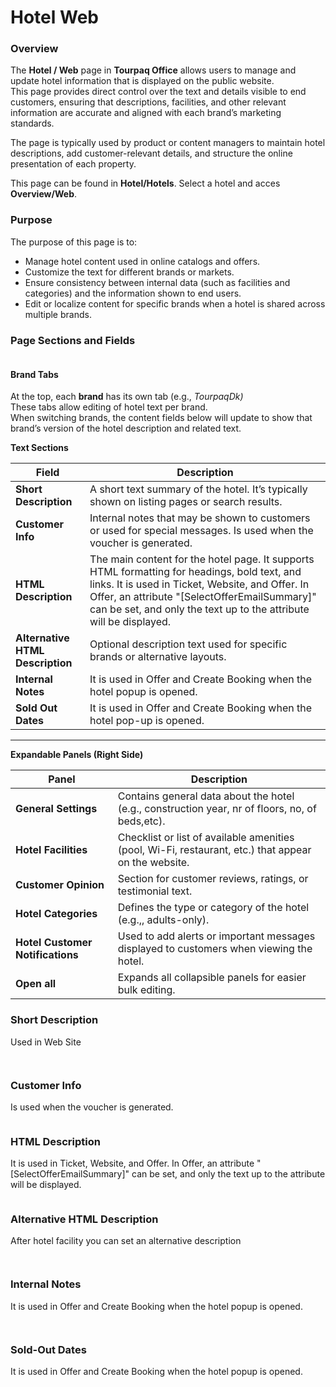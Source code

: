 # Hotel Web

### **Overview**

The **Hotel / Web** page in **Tourpaq Office** allows users to manage and update hotel information that is displayed on the public website.\
This page provides direct control over the text and details visible to end customers, ensuring that descriptions, facilities, and other relevant information are accurate and aligned with each brand’s marketing standards.

The page is typically used by product or content managers to maintain hotel descriptions, add customer-relevant details, and structure the online presentation of each property.

This page can be found in **Hotel/Hotels**. Select a hotel and acces **Overview/Web**.

### **Purpose**

The purpose of this page is to:

* Manage hotel content used in online catalogs and offers.
* Customize the text for different brands or markets.
* Ensure consistency between internal data (such as facilities and categories) and the information shown to end users.
* Edit or localize content for specific brands when a hotel is shared across multiple brands.

### **Page Sections and Fields**

<figure><img src="../../.gitbook/assets/image (4) (1).png" alt=""><figcaption></figcaption></figure>

#### **Brand Tabs**

At the top, each **brand** has its own tab (e.g., _TourpaqDk)_\
These tabs allow editing of hotel text per brand.\
When switching brands, the content fields below will update to show that brand’s version of the hotel description and related text.

**Text Sections**

| Field                            | Description                                                                                                                                                                                                                                                             |
| -------------------------------- | ----------------------------------------------------------------------------------------------------------------------------------------------------------------------------------------------------------------------------------------------------------------------- |
| **Short Description**            | A short text summary of the hotel. It’s typically shown on listing pages or search results.                                                                                                                                                                             |
| **Customer Info**                | Internal notes that may be shown to customers or used for special messages. Is used when the voucher is generated.                                                                                                                                                      |
| **HTML Description**             | The main content for the hotel page. It supports HTML formatting for headings, bold text, and links. It is used in Ticket, Website, and Offer. In Offer, an attribute "\[SelectOfferEmailSummary]" can be set, and only the text up to the attribute will be displayed. |
| **Alternative HTML Description** | Optional description text used for specific brands or alternative layouts.                                                                                                                                                                                              |
| **Internal Notes**               | It is used in Offer and Create Booking when the hotel popup is opened.                                                                                                                                                                                                  |
| **Sold Out Dates**               | It is used in Offer and Create Booking when the hotel pop-up is opened.                                                                                                                                                                                                 |

***

**Expandable Panels (Right Side)**

| Panel                            | Description                                                                                          |
| -------------------------------- | ---------------------------------------------------------------------------------------------------- |
| **General Settings**             | Contains general data about the hotel (e.g., construction year, nr of floors, no, of beds,etc).      |
| **Hotel Facilities**             | Checklist or list of available amenities (pool, Wi-Fi, restaurant, etc.) that appear on the website. |
| **Customer Opinion**             | Section for customer reviews, ratings, or testimonial text.                                          |
| **Hotel Categories**             | Defines the type or category of the hotel (e.g.,, adults-only).                                      |
| **Hotel Customer Notifications** | Used to add alerts or important messages displayed to customers when viewing the hotel.              |
| **Open all**                     | Expands all collapsible panels for easier bulk editing.                                              |

### Short Description <a href="#short-description" id="short-description"></a>

Used in Web Site

<figure><img src="../../.gitbook/assets/shortDescription-92c79329dbc217a5ef0b9bb93fe1e7de.png" alt=""><figcaption></figcaption></figure>

<figure><img src="../../.gitbook/assets/shortDescriptionWeb-bf79a4faf0a5c725a05f2e2d13c5881b.png" alt=""><figcaption></figcaption></figure>

### Customer Info <a href="#customer-info" id="customer-info"></a>

Is used when the voucher is generated.

<figure><img src="../../.gitbook/assets/customerInfo-04b2ae888b1369510cbf56d2c86f5ee3.png" alt=""><figcaption></figcaption></figure>

### HTML Description <a href="#html-description" id="html-description"></a>

It is used in Ticket, Website, and Offer. In Offer, an attribute "\[SelectOfferEmailSummary]" can be set, and only the text up to the attribute will be displayed.

<figure><img src="../../.gitbook/assets/htmlDescription-daaeafe00b68ce0b55abbd099a7afab6.png" alt=""><figcaption></figcaption></figure>

### Alternative HTML Description <a href="#alternative-html-description" id="alternative-html-description"></a>

After hotel facility you can set an alternative description

<figure><img src="../../.gitbook/assets/alternativeHtmlDesc-d36cb0fc379f71fbcc99ad2b1ba1be9d.png" alt=""><figcaption></figcaption></figure>

<figure><img src="../../.gitbook/assets/alternativeDescription-c637248d20aaf798aa8d60040e359369.png" alt=""><figcaption></figcaption></figure>

### Internal Notes <a href="#internal-notes" id="internal-notes"></a>

It is used in Offer and Create Booking when the hotel popup is opened.

<figure><img src="../../.gitbook/assets/Untitled (2) (1).png" alt=""><figcaption></figcaption></figure>

<figure><img src="../../.gitbook/assets/internalNotesUse-c8e7978c90cd9ba40d7c44dd13f15265.png" alt=""><figcaption></figcaption></figure>

### Sold-Out Dates <a href="#sold-out-dates" id="sold-out-dates"></a>

It is used in Offer and Create Booking when the hotel popup is opened.

<figure><img src="../../.gitbook/assets/Untitled (1) (1) (1) (1).png" alt=""><figcaption></figcaption></figure>

<figure><img src="../../.gitbook/assets/soldOutUse-817314e445a9b01d8448d11a41d559c2.png" alt=""><figcaption></figcaption></figure>
